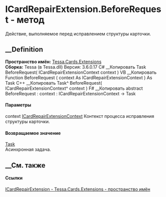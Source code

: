 # ICardRepairExtension.BeforeRequest - метод
Действие, выполняемое перед исправлением структуры карточки.
##  __Definition
 **Пространство имён:** [Tessa.Cards.Extensions](N_Tessa_Cards_Extensions.htm)  
 **Сборка:** Tessa (в Tessa.dll) Версия: 3.6.0.17
C# __Копировать
     Task BeforeRequest(
    	ICardRepairExtensionContext context
    )
VB __Копировать
     Function BeforeRequest ( 
    	context As ICardRepairExtensionContext
    ) As Task
C++ __Копировать
    Task^ BeforeRequest(
    	ICardRepairExtensionContext^ context
    )
F# __Копировать
     abstract BeforeRequest : 
            context : ICardRepairExtensionContext -> Task 
#### Параметры
context
[ICardRepairExtensionContext](T_Tessa_Cards_Extensions_ICardRepairExtensionContext.htm)
    Контекст процесса исправления структуры карточки.
#### Возвращаемое значение
[Task](https://learn.microsoft.com/dotnet/api/system.threading.tasks.task)  
Асинхронная задача.
##  __См. также
#### Ссылки
[ICardRepairExtension - ](T_Tessa_Cards_Extensions_ICardRepairExtension.htm)
[Tessa.Cards.Extensions - пространство имён](N_Tessa_Cards_Extensions.htm)

